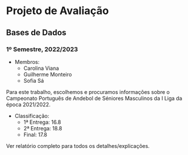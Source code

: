 # Projeto de Avaliação
## Bases de Dados
### 1º Semestre, 2022/2023

- Membros:
  - Carolina Viana
  - Guilherme Monteiro
  - Sofia Sá

Para este trabalho, escolhemos e procuramos informações sobre o Campeonato
Português de Andebol de Séniores Masculinos da I Liga da época 2021/2022.

- Classificação:
  - 1ª Entrega: 16.8
  - 2ª Entrega: 18.8
  - Final: 17.8
 
Ver relatório completo para todos os detalhes/explicações.
